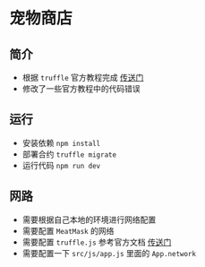 # 宠物商店

## 简介
* 根据 `truffle` 官方教程完成 [传送门](http://truffleframework.com/tutorials/pet-shop)
* 修改了一些官方教程中的代码错误

## 运行
* 安装依赖 `npm install`
* 部署合约 `truffle migrate`
* 运行代码 `npm run dev`

## 网路
* 需要根据自己本地的环境进行网络配置
* 需要配置 `MeatMask` 的网络
* 需要配置 `truffle.js` 参考官方文档 [传送门](http://truffleframework.com/docs/advanced/configuration#networks)
* 需要配置一下 `src/js/app.js` 里面的 `App.network`

